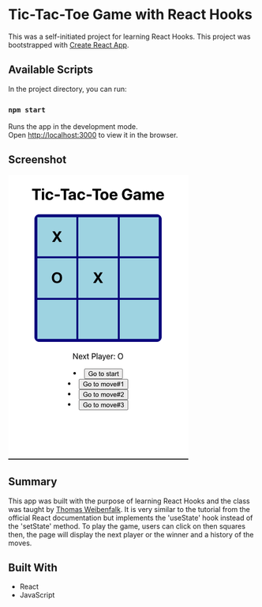 # Tic-Tac-Toe Game with React Hooks

This was a self-initiated project for learning React Hooks. This project was bootstrapped with [Create React App](https://github.com/facebook/create-react-app).

## Available Scripts

In the project directory, you can run:

### `npm start`

Runs the app in the development mode.\
Open [http://localhost:3000](http://localhost:3000) to view it in the browser.

## Screenshot

![screenshot of game](assets/screenshot.png)

## Summary

This app was built with the purpose of learning React Hooks and the class was taught by [Thomas Weibenfalk](https://scrimba.com/learn/reactgame). It is very similar to the tutorial from the official React documentation but implements the 'useState' hook instead of the 'setState' method. To play the game, users can click on then squares then, the page will display the next player or the winner and a history of the moves. 

## Built With

* React
* JavaScript
